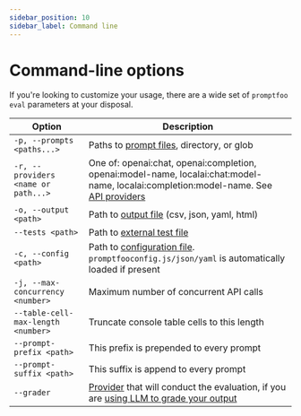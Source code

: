 ```yaml
---
sidebar_position: 10
sidebar_label: Command line
---
```


# Command-line options

If you're looking to customize your usage, there are a wide set of `promptfoo eval` parameters at your disposal.

| Option                              | Description                                                                                                                                                                  |
| ----------------------------------- | ---------------------------------------------------------------------------------------------------------------------------------------------------------------------------- |
| `-p, --prompts <paths...>`          | Paths to [prompt files](/docs/configuration/parameters#prompt-files), directory, or glob                                                                                     |
| `-r, --providers <name or path...>` | One of: openai:chat, openai:completion, openai:model-name, localai:chat:model-name, localai:completion:model-name. See [API providers](/docs/configuration/providers)        |
| `-o, --output <path>`               | Path to [output file](/docs/configuration/parameters#output-file) (csv, json, yaml, html)                                                                                    |
| `--tests <path>`                    | Path to [external test file](/docs/configurationexpected-outputsassertions#load-an-external-tests-file)                                                                      |
| `-c, --config <path>`               | Path to [configuration file](/docs/configuration/guide). `promptfooconfig.js/json/yaml` is automatically loaded if present                                                   |
| `-j, --max-concurrency <number>`    | Maximum number of concurrent API calls                                                                                                                                       |
| `--table-cell-max-length <number>`  | Truncate console table cells to this length                                                                                                                                  |
| `--prompt-prefix <path>`            | This prefix is prepended to every prompt                                                                                                                                     |
| `--prompt-suffix <path>`            | This suffix is append to every prompt                                                                                                                                        |
| `--grader`                          | [Provider](/docs/configuration/providers) that will conduct the evaluation, if you are [using LLM to grade your output](/docs/configuration/expected-outputs#llm-evaluation) |
